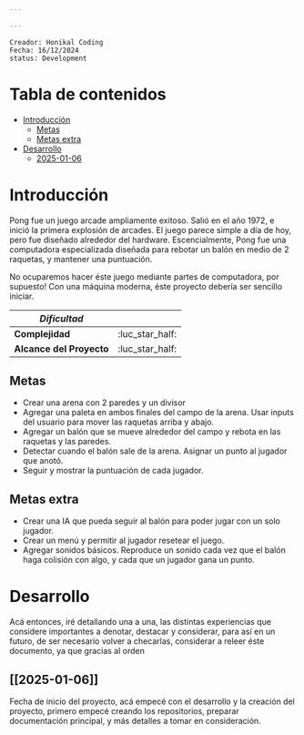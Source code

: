 ```yaml
---

---
```


```
Creador: Honikal Coding
Fecha: 16/12/2024
status: Development
```
# Tabla de contenidos
- [Introducción](#Introducción)
	- [Metas](##Metas)
	- [Metas extra](##Metas/extra)
- [Desarrollo](#Desarrollo)
	- [2025-01-06](##2025-01-06)
# Introducción

Pong fue un juego arcade ampliamente exitoso. Salió en el año 1972, e inició la primera explosión de arcades. El juego parece simple a día de hoy, pero fue diseñado alrededor del hardware. Escencialmente, Pong fue una computadora especializada diseñada para rebotar un balón en medio de 2 raquetas, y mantener una puntuación.

No ocuparemos hacer éste juego mediante partes de computadora, por supuesto! Con una máquina moderna, éste proyecto debería ser sencillo iniciar.

| ***Dificultad***         |                 |
| ------------------------ | :-------------: |
| **Complejidad**          | :luc_star_half: |
| **Alcance del Proyecto** | :luc_star_half: |
## Metas

* Crear una arena con 2 paredes y un divisor
* Agregar una paleta en ambos finales del campo de la arena. Usar inputs del usuario para mover las raquetas arriba y abajo.
* Agregar un balón que se mueve alrededor del campo y rebota en las raquetas y las paredes.
* Detectar cuando el balón sale de la arena. Asignar un punto al jugador que anotó.
* Seguir y mostrar la puntuación de cada jugador.
## Metas extra

* Crear una IA que pueda seguir al balón para poder jugar con un solo jugador.
* Crear un menú y permitir al jugador resetear el juego.
* Agregar sonidos básicos. Reproduce un sonido cada vez que el balón haga colisión con algo, y cada que un jugador gana un punto.
# Desarrollo

Acá entonces, iré detallando una a una, las distintas experiencias que considere importantes a denotar, destacar y considerar, para así en un futuro, de ser necesario volver a checarlas, considerar a releer éste documento, ya que gracias al orden
## [[2025-01-06]]

Fecha de inicio del proyecto, acá empecé con el desarrollo y la creación del proyecto, primero empecé creando los repositorios, preparar documentación principal, y más detalles a tomar en consideración.